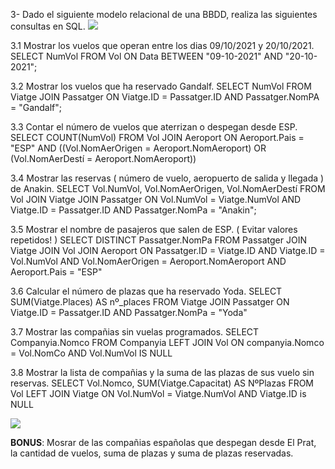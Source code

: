 3- Dado el siguiente modelo relacional de una BBDD, realiza las siguientes consultas en SQL.
![](https://i.imgur.com/8q8lnu1.png)

3.1 Mostrar los vuelos que operan entre los dias 09/10/2021 y 20/10/2021.
SELECT NumVol
FROM Vol 
ON Data BETWEEN "09-10-2021" AND "20-10-2021";

3.2 Mostrar los vuelos que ha reservado Gandalf.
SELECT NumVol
FROM Viatge
JOIN Passatger
ON Viatge.ID = Passatger.ID AND Passatger.NomPA = "Gandalf";

3.3 Contar el número de vuelos que aterrizan o despegan desde ESP.
SELECT COUNT(NumVol)
FROM Vol
JOIN Aeroport
ON Aeroport.Pais = "ESP" AND ((Vol.NomAerOrigen = Aeroport.NomAeroport) OR (Vol.NomAerDestí = Aeroport.NomAeroport))

3.4 Mostrar las reservas ( número de vuelo, aeropuerto de salida y llegada ) de Anakin.
SELECT Vol.NumVol, Vol.NomAerOrigen, Vol.NomAerDestí
FROM  Vol
JOIN Viatge JOIN Passatger
ON Vol.NumVol = Viatge.NumVol AND Viatge.ID = Passatger.ID AND Passatger.NomPa = "Anakin";

3.5 Mostrar el nombre de pasajeros que salen de ESP. ( Evitar valores repetidos! )
SELECT DISTINCT Passatger.NomPa
FROM Passatger
JOIN Viatge JOIN  Vol JOIN Aeroport
ON Passatger.ID = Viatge.ID AND Viatge.ID = Vol.NumVol AND Vol.NomAerOrigen = Aeroport.NomAeroport AND Aeroport.Pais = "ESP"


3.6 Calcular el número de plazas que ha reservado Yoda.
SELECT SUM(Viatge.Places) 
AS nº_places
FROM Viatge
JOIN Passatger
ON Viatge.ID = Passatger.ID AND Passatger.NomPa = "Yoda"

3.7 Mostrar las compañias sin vuelas programados.
SELECT Companyia.Nomco
FROM Companyia 
LEFT JOIN Vol
ON companyia.Nomco = Vol.NomCo AND Vol.NumVol IS NULL

3.8 Mostrar la lista de compañias y la suma de las plazas de sus vuelo sin reservas.
SELECT Vol.Nomco, SUM(Viatge.Capacitat)
AS NºPlazas
FROM Vol
LEFT JOIN Viatge
ON Vol.NumVol = Viatge.NumVol AND Viatge.ID is NULL


![](https://i.imgur.com/8q8lnu1.png)

**BONUS**: Mosrar de las compañias españolas que despegan desde El Prat, la cantidad de vuelos, suma de plazas y suma de plazas reservadas.
